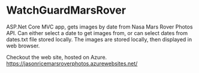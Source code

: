 # WatchGuardMarsRover


ASP.Net Core MVC app, gets images by date from Nasa Mars Rover Photos API. Can either select a date to get images from, or can select dates from dates.txt file stored locally. The images are stored locally, then displayed in web browser.


Checkout the web site, hosted on Azure.
https://jasonricemarsroverphotos.azurewebsites.net/
